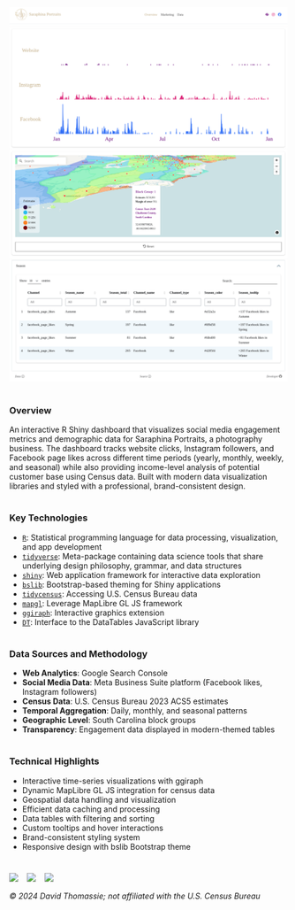 <a href="https://david-thomassie.shinyapps.io/saraphina-dashboard" target="_blank"><img src="www/screenshot-1.png" target="_blank"></img></a>
<a href="https://david-thomassie.shinyapps.io/saraphina-dashboard" target="_blank"><img src="www/screenshot-2.png" target="_blank"></img></a>
<a href="https://david-thomassie.shinyapps.io/saraphina-dashboard" target="_blank"><img src="www/screenshot-3.png" target="_blank"></img></a>
<a href="https://david-thomassie.shinyapps.io/saraphina-dashboard" target="_blank"><img src="www/screenshot-4.png" target="_blank"></img></a>

#

### Overview

An interactive R Shiny dashboard that visualizes social media engagement
metrics and demographic data for Saraphina Portraits, a photography business.
The dashboard tracks website clicks, Instagram followers, and Facebook page
likes across different time periods (yearly, monthly, weekly, and seasonal)
while also providing income-level analysis of potential customer base using
Census data. Built with modern data visualization libraries and styled with a
professional, brand-consistent design.

#

### Key Technologies

- [`R`](https://www.r-project.org): Statistical programming language for data processing, visualization, and app development
- [`tidyverse`](https://www.tidyverse.org): Meta-package containing data science tools that share underlying design philosophy, grammar, and data structures
- [`shiny`](https://shiny.posit.co): Web application framework for interactive data exploration
- [`bslib`](https://rstudio.github.io/bslib): Bootstrap-based theming for Shiny applications
- [`tidycensus`](https://walker-data.com/tidycensus): Accessing U.S. Census Bureau data
- [`mapgl`](https://walker-data.com/mapgl): Leverage MapLibre GL JS framework
- [`ggiraph`](https://davidgohel.github.io/ggiraph): Interactive graphics extension
- [`DT`](https://rstudio.github.io/DT): Interface to the DataTables JavaScript library

#

### Data Sources and Methodology

- **Web Analytics**: Google Search Console
- **Social Media Data**: Meta Business Suite platform (Facebook likes, Instagram followers)
- **Census Data**: U.S. Census Bureau 2023 ACS5 estimates
- **Temporal Aggregation**: Daily, monthly, and seasonal patterns
- **Geographic Level**: South Carolina block groups
- **Transparency**: Engagement data displayed in modern-themed tables

#

### Technical Highlights
- Interactive time-series visualizations with ggiraph
- Dynamic MapLibre GL JS integration for census data
- Geospatial data handling and visualization
- Efficient data caching and processing
- Data tables with filtering and sorting
- Custom tooltips and hover interactions
- Brand-consistent styling system
- Responsive design with bslib Bootstrap theme

#

<a href="https://bsky.app/profile/davidthomassie.bsky.social"><img src="https://raw.githubusercontent.com/FortAwesome/Font-Awesome/refs/heads/6.x/svgs/brands/bluesky.svg" width="20"></a>&nbsp;&nbsp;&nbsp;
<a href="https://www.linkedin.com/in/davidthomassie"><img src="https://raw.githubusercontent.com/FortAwesome/Font-Awesome/refs/heads/6.x/svgs/brands/linkedin.svg" width="20"></a>&nbsp;&nbsp;&nbsp;
<a href="https://github.com/davidthomassie"><img src="https://raw.githubusercontent.com/FortAwesome/Font-Awesome/refs/heads/6.x/svgs/brands/github.svg" width="20"></a>

*© 2024 David Thomassie; not affiliated with the U.S. Census Bureau*